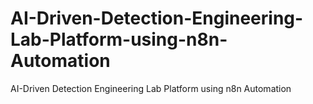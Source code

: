 # AI-Driven-Detection-Engineering-Lab-Platform-using-n8n-Automation
AI-Driven Detection Engineering Lab Platform using n8n Automation
